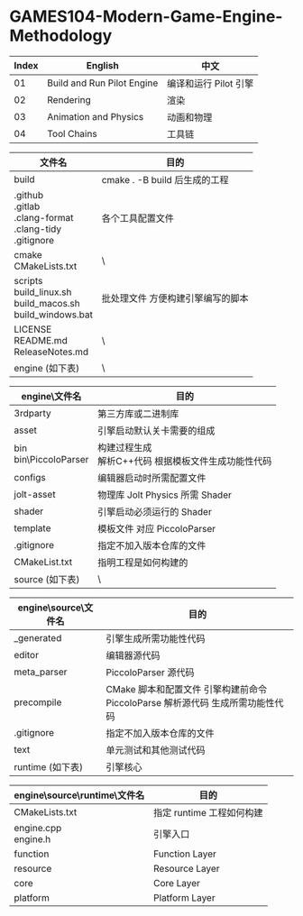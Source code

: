 # GAMES104-Modern-Game-Engine-Methodology

| Index | English                    | 中文                  |
| ----- | -------------------------- | --------------------- |
| 01    | Build and Run Pilot Engine | 编译和运行 Pilot 引擎 |
| 02    | Rendering                  | 渲染                  |
| 03    | Animation and Physics      | 动画和物理            |
| 04    | Tool Chains                | 工具链                |

| 文件名                                                       | 目的                              |
| ------------------------------------------------------------ | --------------------------------- |
| build                                                        | cmake . -B build 后生成的工程     |
| .github<br />.gitlab<br />.clang-format<br />.clang-tidy<br />.gitignore | 各个工具配置文件                  |
| cmake<br />CMakeLists.txt                                    | \                                 |
| scripts<br />build_linux.sh<br />build_macos.sh<br />build_windows.bat | 批处理文件 方便构建引擎编写的脚本 |
| LICENSE<br />README.md<br />ReleaseNotes.md                  | \                                 |
| engine (如下表)                                              | \                                 |

| engine\文件名              | 目的                                                     |
| -------------------------- | -------------------------------------------------------- |
| 3rdparty                   | 第三方库或二进制库                                       |
| asset                      | 引擎启动默认关卡需要的组成                               |
| bin<br />bin\PiccoloParser | 构建过程生成<br />解析C++代码 根据模板文件生成功能性代码 |
| configs                    | 编辑器启动时所需配置文件                                 |
| jolt-asset                 | 物理库 Jolt Physics 所需 Shader                          |
| shader                     | 引擎启动必须运行的 Shader                                |
| template                   | 模板文件 对应 PiccoloParser                              |
| .gitignore                 | 指定不加入版本仓库的文件                                 |
| CMakeList.txt              | 指明工程是如何构建的                                     |
| source (如下表)            | \                                                        |

| engine\source\文件名 | 目的                                                         |
| -------------------- | ------------------------------------------------------------ |
| _generated           | 引擎生成所需功能性代码                                       |
| editor               | 编辑器源代码                                                 |
| meta_parser          | PiccoloParser 源代码                                         |
| precompile           | CMake 脚本和配置文件 引擎构建前命令 PiccoloParse 解析源代码 生成所需功能性代码 |
| .gitignore           | 指定不加入版本仓库的文件                                     |
| text                 | 单元测试和其他测试代码                                       |
| runtime (如下表)     | 引擎核心                                                     |

| engine\source\runtime\文件名 | 目的                      |
| ---------------------------- | ------------------------- |
| CMakeLists.txt               | 指定 runtime 工程如何构建 |
| engine.cpp<br />engine.h     | 引擎入口                  |
| function                     | Function Layer            |
| resource                     | Resource Layer            |
| core                         | Core Layer                |
| platform                     | Platform Layer            |

